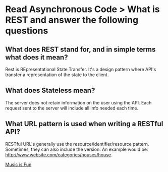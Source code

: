 # Read Asynchronous Code > What is REST and answer the following questions
## What does REST stand for, and in simple terms what does it mean?
Rest is REpresentational State Transfer. It's a design pattern where API's transfer a representation of the state to the client.

## What does Stateless mean?
The server does not retain information on the user using the API. Each request sent to the server will include all info needed each time.

## What URL pattern is used when writing a RESTful API?
RESTful URL's generally use the resource/identifier/resource pattern. Sometimes, they can also include the version.
An example would be: http://www.website.com/categories/houses/house. 


[Music is Fun](https://github.com/hollidavis/Music-Is-Fun)